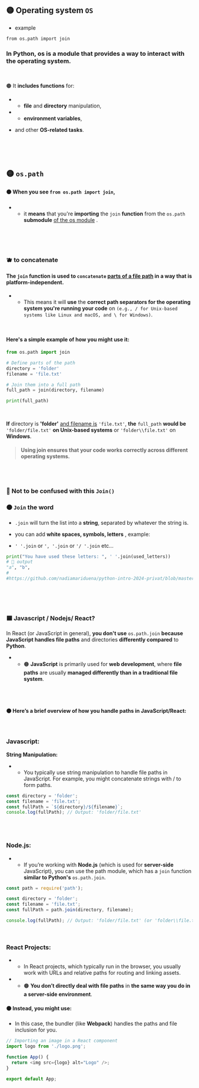 ## 🟡 Operating system `OS`

- example

`from os.path import join`

### In Python, os is a module that provides a way to interact with the operating system.

<br>

🟤 It **includes functions** for:

- - **file** and **directory** manipulation,

- -  **environment variables**,

- and other **OS-related tasks**.

<br>
<br>

<br>

## 🟡 `os.path`

#### 🟠 When you see `from os.path import join`,

- - it **means** that you're **importing** the `join` **function** from the `os.path` **submodule**  <u>of the os module</u> .

<br>
<br>
<br>

### 🫐 to concatenate

#### The `join` function is used to `concatenate` <u>parts of a file path</u>  in a way that is platform-independent.

- - This means it will **use** the **correct path separators for the operating system you're running your code** on `(e.g., / for Unix-based systems like Linux and macOS, and \ for Windows)`.

<br>

#### Here's a simple example of how you might use it:

```python
from os.path import join

# Define parts of the path
directory = 'folder'
filename = 'file.txt'

# Join them into a full path
full_path = join(directory, filename)

print(full_path)
```

<br>

**If** directory is **'folder'** <u>and filename is</u>  `'file.txt'`, **the** `full_path` **would be** `'folder/file.txt'` **on Unix-based systems** or `'folder\\file.txt'` on **Windows**.

> #### Using join ensures that your code works correctly across different operating systems.


<br>
<br>

### 🔴 Not to be confused with this `Join()`

### 🟠 `Join` the word

- `.join` will turn the list into a **string**, separated by whatever the string is.

-  you can add **white spaces, symbols, letters** , example:

-  `' '.join` or `', '.join` or `'/ '.join` etc...


```python
print("You have used these letters: ", ' '.join(used_letters))
# 🔴 output
"a", "b",
#
#https://github.com/nadiamariduena/python-intro-2024-privat/blob/master/LESSON_19_PPROJECTS/random_Hangman/README.md
```


<br>
<br>
<br>

### 🟦 Javascript / Nodejs/ React?

In React (or JavaScript in general), **you don't use** `os.path.join` **because JavaScript handles file paths** and directories **differently compared** to **Python**.

- - 🟠 **JavaScript** is primarily used for **web development**, where **file paths** are usually **managed differently than in a traditional file system**.

<br>
<br>

#### 🟤 Here’s a brief overview of how you handle paths in JavaScript/React:

<br>


### Javascript:

**String Manipulation:**

- -  You typically use string manipulation to handle file paths in JavaScript. For example, you might concatenate strings with / to form paths.


```javascript
const directory = 'folder';
const filename = 'file.txt';
const fullPath = `${directory}/${filename}`;
console.log(fullPath); // Output: 'folder/file.txt'
```


<br>
<br>

### Node.js:



- -  If you’re working with **Node.js** (which is used for **server-side** JavaScript), you can use the path module, which has a `join` function **similar to Python's** `os.path.join`.



```javascript
const path = require('path');

const directory = 'folder';
const filename = 'file.txt';
const fullPath = path.join(directory, filename);

console.log(fullPath); // Output: 'folder/file.txt' (or 'folder\\file.txt' on Windows)

```

<br>

### React Projects:


- - In React projects, which typically run in the browser, you usually work with URLs and relative paths for routing and linking assets.

- - 🟤 **You don’t directly deal with file paths** in **the same way you do in a server-side environment**.

#### 🟠 Instead, you might use:

- In this case, the bundler (like **Webpack**) handles the paths and file inclusion for you.


```javascript
// Importing an image in a React component
import logo from './logo.png';

function App() {
  return <img src={logo} alt="Logo" />;
}

export default App;
```
